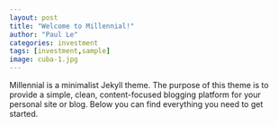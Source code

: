 ```yaml
---
layout: post
title: "Welcome to Millennial!"
author: "Paul Le"
categories: investment
tags: [investment,sample]
image: cuba-1.jpg
---
```


Millennial is a minimalist Jekyll theme. The purpose of this theme is to provide a simple, clean, content-focused blogging platform for your personal site or blog. Below you can find everything you need to get started.
